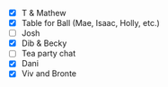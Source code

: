- [x] T & Mathew
- [x] Table for Ball (Mae, Isaac, Holly, etc.)
- [ ] Josh
- [x] Dib & Becky
- [ ] Tea party chat
- [x] Dani
- [x] Viv and Bronte
